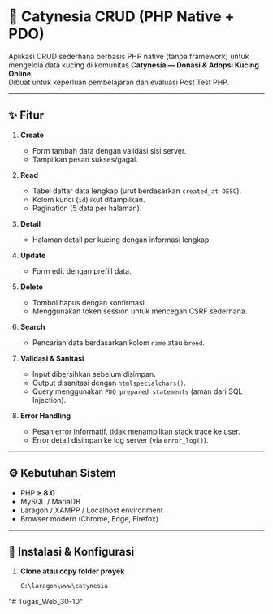 # 🐾 Catynesia CRUD (PHP Native + PDO)

Aplikasi CRUD sederhana berbasis PHP native (tanpa framework) untuk mengelola data kucing di komunitas **Catynesia — Donasi & Adopsi Kucing Online**.  
Dibuat untuk keperluan pembelajaran dan evaluasi Post Test PHP.

---

## ✨ Fitur

1. **Create**
   - Form tambah data dengan validasi sisi server.
   - Tampilkan pesan sukses/gagal.

2. **Read**
   - Tabel daftar data lengkap (urut berdasarkan `created_at DESC`).
   - Kolom kunci (`id`) ikut ditampilkan.
   - Pagination (5 data per halaman).

3. **Detail**
   - Halaman detail per kucing dengan informasi lengkap.

4. **Update**
   - Form edit dengan prefill data.

5. **Delete**
   - Tombol hapus dengan konfirmasi.
   - Menggunakan token session untuk mencegah CSRF sederhana.

6. **Search**
   - Pencarian data berdasarkan kolom `name` atau `breed`.

7. **Validasi & Sanitasi**
   - Input dibersihkan sebelum disimpan.
   - Output disanitasi dengan `htmlspecialchars()`.
   - Query menggunakan `PDO prepared statements` (aman dari SQL Injection).

8. **Error Handling**
   - Pesan error informatif, tidak menampilkan stack trace ke user.
   - Error detail disimpan ke log server (via `error_log()`).

---

## ⚙️ Kebutuhan Sistem

- PHP **≥ 8.0**
- MySQL / MariaDB
- Laragon / XAMPP / Localhost environment
- Browser modern (Chrome, Edge, Firefox)

---

## 🚀 Instalasi & Konfigurasi

1. **Clone atau copy folder proyek**
   ```bash
   C:\laragon\www\catynesia
"# Tugas_Web_30-10" 
